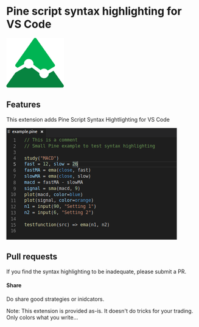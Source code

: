 # Pine script syntax highlighting for VS Code

![Pinetree](images/pinetreeicon.png)

## Features

This extension adds Pine Script Syntax Hightlighting for VS Code

![Pine Example](images/pine_example.png)

## Pull requests

If you find the syntax highlighting to be inadequate, please submit a PR.

#### Share

Do share good strategies or inidcators.


Note: This extension is provided as-is. It doesn't do tricks for your trading. Only colors what you write...
